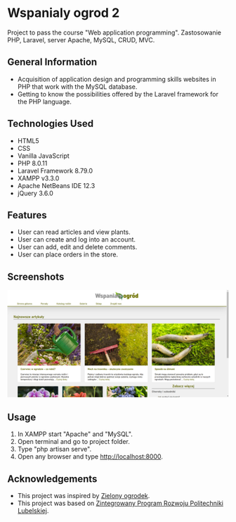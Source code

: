 # Wspanialy ogrod 2
Project to pass the course "Web application programming". Zastosowanie PHP, Laravel, server Apache, MySQL, CRUD, MVC.


## General Information
- Acquisition of application design and programming skills
websites in PHP that work with the MySQL database.
- Getting to know the possibilities offered by the Laravel framework for the PHP language.


## Technologies Used
- HTML5
- CSS
- Vanilla JavaScript
- PHP 8.0.11
- Laravel Framework 8.79.0
- XAMPP v3.3.0
- Apache NetBeans IDE 12.3
- jQuery 3.6.0


## Features
- User can read articles and view plants. 
- User can create and log into an account.
- User can add, edit and delete comments.
- User can place orders in the store.


## Screenshots
![Example screenshot](./img/screenshot.png)


## Usage
1. In XAMPP start "Apache" and "MySQL".
2. Open terminal and go to project folder.
3. Type "php artisan serve".
4. Open any browser and type [http://localhost:8000](http://localhost:8000).


## Acknowledgements
- This project was inspired by [Zielony ogrodek](https://zielonyogrodek.pl).
- This project was based on [Zintegrowany Program Rozwoju Politechniki Lubelskiej](https://weii.pollub.pl/projekty-weii/projekt-zintegrowany-program-rozwoju-politechniki-lubelskiej-czesc-druga).
